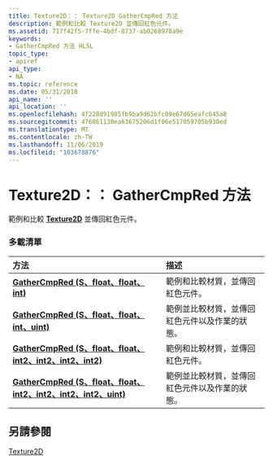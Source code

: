 ```yaml
---
title: Texture2D：： Texture2D GatherCmpRed 方法
description: 範例和比較 Texture2D 並傳回紅色元件。
ms.assetid: 717f42f5-7ffe-4bdf-8737-ab0268978a9e
keywords:
- GatherCmpRed 方法 HLSL
topic_type:
- apiref
api_type:
- NA
ms.topic: reference
ms.date: 05/31/2018
api_name: ''
api_location: ''
ms.openlocfilehash: 4f228d91985fb9ba9d62bfc09e67d65eafc645a8
ms.sourcegitcommit: 476861130ea63675206d1f06e517059705b930ed
ms.translationtype: MT
ms.contentlocale: zh-TW
ms.lasthandoff: 11/06/2019
ms.locfileid: "103678876"
---
```

# <a name="texture2dgathercmpred-methods"></a>Texture2D：： GatherCmpRed 方法

範例和比較 [**Texture2D**](sm5-object-texture2d.md) 並傳回紅色元件。

### <a name="overload-list"></a>多載清單



| 方法                                                                                                                   | 描述                                                                                                    |
|:-------------------------------------------------------------------------------------------------------------------------|:---------------------------------------------------------------------------------------------------------------|
| [**GatherCmpRed (S、float、float、int)**](sm5-object-texture2d-gathercmpred.md)                                             | 範例和比較材質，並傳回紅色元件。<br/>                                       |
| [**GatherCmpRed (S、float、float、int、uint)**](t2d-gathercmpred-s-float-float-int-uint-.md)                                 | 範例並比較材質，並傳回紅色元件以及作業的狀態。<br/> |
| [**GatherCmpRed (S、float、float、int2、int2、int2、int2)**](t2d-gathercmpred-s-float-float-int2-int2-int2-int2-.md)           | 範例和比較材質，並傳回紅色元件。<br/>                                       |
| [**GatherCmpRed (S、float、float、int2、int2、int2、int2、uint)**](t2d-gathercmpred-s-float-float-int2-int2-int2-int2-uint-.md) | 範例並比較材質，並傳回紅色元件以及作業的狀態。<br/> |



## <a name="see-also"></a>另請參閱

<dl> <dt>

[Texture2D](sm5-object-texture2d.md)
</dt> </dl>

 

 





